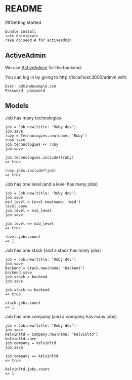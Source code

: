 # README

##Getting started
```
bundle install 
rake db:migrate
rake db:seed # for activeadmin
```

## ActiveAdmin

We use [ActiveAdmin](https://activeadmin.info/documentation.html) for the backend. 

You can log in by going to http://localhost:3000/admin with:
```clickhouse
User: admin@example.com
Password: password
```

## Models 

Job has many technologies 
```
job = Job.new(title: 'Ruby dev')
job.save
ruby = Technologies.new(name: 'Ruby')
ruby.save
job.technologies << ruby
job.save

job.technologies.include?(ruby)
=> true

ruby.jobs.include?(job)
=> true

```

Job has one level (and a level has many jobs) 
```clickhouse
job = Job.new(title: 'Ruby dev')
job.save
mid_level = Level.new(name: 'mid')
level.save
job.level = mid_level
job.save

job.level == mid_level
=> true

level.jobs.count 
=> 1

```

Job has one stack (and a stack has many jobs)
```clickhouse
job = Job.new(title: 'Ruby dev')
job.save
backend = Stack.new(name: 'backend')
backend.save
job.stack = backend
job.save

job.stack == backend
=> true

stack.jobs.count 
=> 1

```

Job has one company (and a company has many jobs)
```clickhouse
job = Job.new(title: 'Ruby dev')
job.save
kelvinltd = Company.new(name: 'kelvinltd')
kelvinltd.save
job.company = kelvinltd
job.save

job.company == kelvinltd
=> true

kelvinltd.jobs.count 
=> 1

```